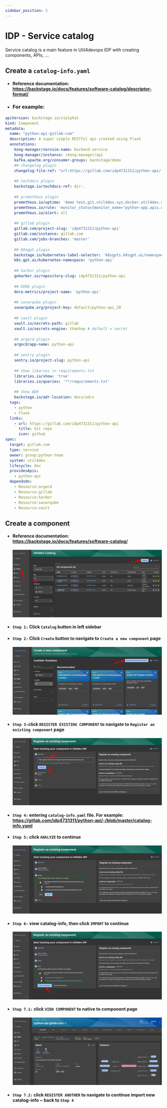 ```yaml
---
sidebar_position: 3
---
```


# IDP - Service catalog

Service catalog is a main feature in Util4devops IDP with creating components, APIs, ...

## Create a `catalog-info.yaml`
- #### Reference documentation: https://backstage.io/docs/features/software-catalog/descriptor-format/

- ### For example:
```yaml title="catalog-info.yaml"
apiVersion: backstage.io/v1alpha1
kind: Component
metadata:
  name: "python-api-gitlab-com"
  description: A super simple RESTful api created using Flask
  annotations:
    kong-manager/service-name: backend-service
    kong-manager/instance: /kong-manager/api
    kafka.apache.org/consumer-groups: backstage/demo
    ## changelog plugin
    changelog-file-ref: "url:https://gitlab.com/idp4731311/python-api/-/blob/master/CHANGELOG.md"

    ## techdocs plugin
    backstage.io/techdocs-ref: dir:.

    ## prometheus plugin
    prometheus.io/uptime: 'demo test,git.util4dev.xyz,docker.util4dev.shop'
    prometheus.io/rule: 'monitor_status{monitor_name="python-app.apis.util4dev.shop"}'
    prometheus.io/alert: all

    ## gitlab plugin
    gitlab.com/project-slug: 'idp4731311/python-api'
    gitlab.com/instance: gitlab.com
    gitlab.com/jobs-branches: 'master'

    ## K8sgpt plugin
    backstage.io/kubernetes-label-selector: 'k8sgpts.k8sgpt.ai/namespace=k8sgpt-operator-system'
    k8s.gpt.ai/kubernetes-namespace: 'python-api'

    ## harbor plugin
    goharbor.io/repository-slug: idp4731311/python-api

    ## DORA plugin
    dora.metrics/project-name: 'python-api'

    ## sonarqube plugin
    sonarqube.org/project-key: default/python-api_20

    ## vault plugin
    vault.io/secrets-path: gitlab
    vault.io/secrets-engine: thanhnp # default = secret

    ## argocd plugin
    argocd/app-name: python-api

    ## sentry plugin
    sentry.io/project-slug: python-api

    ## show libaries in requirements.txt
    libraries.io/show: 'true'
    libraries.io/queries: '**/requirements.txt'

    ## show ADR
    backstage.io/adr-location: docs/adrs
  tags:
    - python
    - flask
  links:
    - url: https://gitlab.com/idp4731311/python-api
      title: Git repo
      icon: github
spec:
  target: gitlab.com
  type: service
  owner: group:python-team
  system: util4dev
  lifecycle: dev
  providesApis:
    - python-api
  dependsOn:
    - Resource:argocd
    - Resource:gitlab
    - Resource:harbor
    - Resource:sonarqube
    - Resource:vault
```

## Create a component
- #### Reference documentation: https://backstage.io/docs/features/software-catalog/ 

  ![](./media/idp-create-service-catalog-component-1.png)

- #### `Step 1:` Click `Catalog` button in left sidebar

- #### `Step 2:` Click `Create` button to navigate to `Create a new component` page

  ![](./media/idp-create-service-catalog-component-2.png)

- #### `Step 3:`click `REGISTER EXISTING COMPONENT` to navigate to `Register an existing component` page

  ![](./media/idp-create-service-catalog-component-3.png)

- #### `Step 4:` entering `catalog-info.yaml` file. For example: https://gitlab.com/idp4731311/python-api/-/blob/master/catalog-info.yaml

- #### `Step 5:` click `ANALYZE` to continue

  ![](./media/idp-create-service-catalog-component-4.png)

- #### `Step 6:` view catalog-info, then click `IMPORT` to continue

  ![](./media/idp-create-service-catalog-component-5.png)

- #### `Step 7.1:` click `VIEW COMPONENT` to native to component page

  ![](./media/idp-create-service-catalog-component-6.png)

- #### `Step 7.2:` click `REGISTER ANOTHER` to navigate to continue import new catalog-info ~ back to `Step 4`